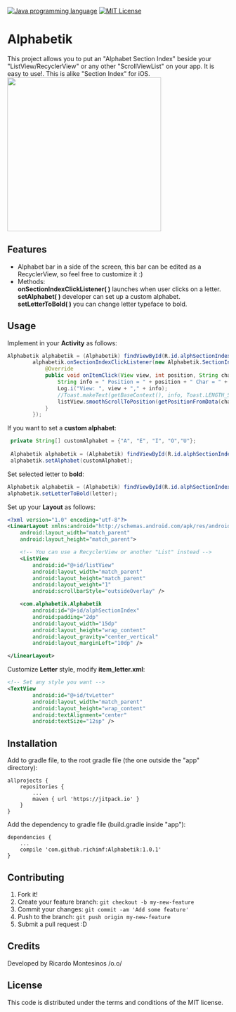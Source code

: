 [![Java programming language](https://img.shields.io/badge/language-Java-bf7b3b.svg)](http://www.oracle.com/technetwork/java/index.html "Java programming language")
[![MIT License](https://img.shields.io/badge/license-MIT-1e90ff.svg)](MIT-LICENSE.md "MIT License")

# Alphabetik

<snippet>
  <content><![CDATA[
# ${1:Project Name}

This project allows you to put an "Alphabet Section Index" beside your "ListView/RecyclerView" or any other "ScrollViewList" on your app. It is easy to use!. This is alike "Section Index" for iOS.
<img src="https://github.com/richimf/Alphabetik/blob/master/Screenshot.png" width="350">

## Features
- Alphabet bar in a side of the screen, this bar can be edited as a RecyclerView, so feel free to customize it :)
- Methods:
<br>**onSectionIndexClickListener( )** launches when user clicks on a letter.
<br>**setAlphabet( )** developer can set up a custom alphabet.
<br>**setLetterToBold( )** you can change letter typeface to bold.

## Usage
Implement in your **Activity** as follows: 
```Java
Alphabetik alphabetik = (Alphabetik) findViewById(R.id.alphSectionIndex);
        alphabetik.onSectionIndexClickListener(new Alphabetik.SectionIndexClickListener() {
            @Override
            public void onItemClick(View view, int position, String character) {
                String info = " Position = " + position + " Char = " + character;
                Log.i("View: ", view + "," + info);
                //Toast.makeText(getBaseContext(), info, Toast.LENGTH_SHORT).show();
                listView.smoothScrollToPosition(getPositionFromData(character));
            }
        });
```

If you want to set a **custom alphabet**:
```Java
 private String[] customAlphabet = {"A", "E", "I", "O","U"};
 
 Alphabetik alphabetik = (Alphabetik) findViewById(R.id.alphSectionIndex);
 alphabetik.setAlphabet(customAlphabet);
```
Set selected letter to **bold**:
```Java
Alphabetik alphabetik = (Alphabetik) findViewById(R.id.alphSectionIndex);
alphabetik.setLetterToBold(letter);
```

Set up your **Layout** as follows:
```XML
<?xml version="1.0" encoding="utf-8"?>
<LinearLayout xmlns:android="http://schemas.android.com/apk/res/android"
    android:layout_width="match_parent"
    android:layout_height="match_parent">

    <!-- You can use a RecyclerView or another "List" instead -->
    <ListView
        android:id="@+id/listView"
        android:layout_width="match_parent"
        android:layout_height="match_parent"
        android:layout_weight="1"
        android:scrollbarStyle="outsideOverlay" />

    <com.alphabetik.Alphabetik
        android:id="@+id/alphSectionIndex"
        android:padding="2dp"
        android:layout_width="15dp"
        android:layout_height="wrap_content"
        android:layout_gravity="center_vertical"
        android:layout_marginLeft="10dp" />

</LinearLayout>
```

Customize **Letter** style, modify **item_letter.xml**:
```XML
<!-- Set any style you want -->
<TextView
        android:id="@+id/tvLetter"
        android:layout_width="match_parent"
        android:layout_height="wrap_content"
        android:textAlignment="center"
        android:textSize="12sp" />
```


## Installation
Add to gradle file, to the root gradle file (the one outside the "app" directory):
```
allprojects {
	repositories {
		...
		maven { url 'https://jitpack.io' }
	}
}
```

Add the dependency to gradle file (build.gradle inside "app"):
```
dependencies {
	...
	compile 'com.github.richimf:Alphabetik:1.0.1'
}
```

## Contributing

1. Fork it!
2. Create your feature branch: `git checkout -b my-new-feature`
3. Commit your changes: `git commit -am 'Add some feature'`
4. Push to the branch: `git push origin my-new-feature`
5. Submit a pull request :D

## Credits

Developed by Ricardo Montesinos /o.o/

## License
This code is distributed under the terms and conditions of the MIT license.
</content>
</snippet>

